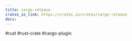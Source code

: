 ```yaml
---
title: cargo-release
crates_io_link: https://crates.io/crates/cargo-release
docs:
---
```

#rust #rust-crate #cargo-plugin

